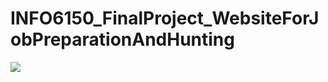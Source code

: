 # INFO6150_FinalProject_WebsiteForJobPreparationAndHunting
<img src="angular_JobsWebApp/arc/asserts/logo.png">
